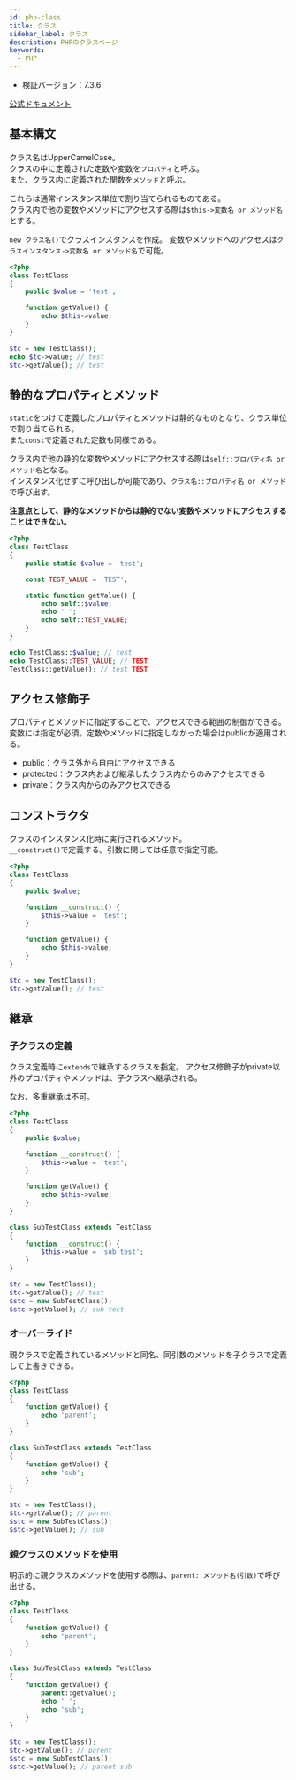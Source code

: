 ```yaml
---
id: php-class
title: クラス
sidebar_label: クラス
description: PHPのクラスページ
keywords:
  - PHP
---
```


- 検証バージョン：7.3.6

[公式ドキュメント](https://www.php.net/manual/ja/language.oop5.php)

## 基本構文
クラス名はUpperCamelCase。  
クラスの中に定義された定数や変数を`プロパティ`と呼ぶ。  
また、クラス内に定義された関数を`メソッド`と呼ぶ。

これらは通常インスタンス単位で割り当てられるものである。  
クラス内で他の変数やメソッドにアクセスする際は`$this->変数名 or メソッド名`とする。

`new クラス名()`でクラスインスタンスを作成。
変数やメソッドへのアクセスは`クラスインスタンス->変数名 or メソッド名`で可能。

```php
<?php
class TestClass
{
    public $value = 'test';

    function getValue() {
        echo $this->value;
    }
}

$tc = new TestClass();
echo $tc->value; // test
$tc->getValue(); // test
```

## 静的なプロパティとメソッド
`static`をつけて定義したプロパティとメソッドは静的なものとなり、クラス単位で割り当てられる。  
また`const`で定義された定数も同様である。

クラス内で他の静的な変数やメソッドにアクセスする際は`self::プロパティ名 or メソッド名`となる。  
インスタンス化せずに呼び出しが可能であり、`クラス名::プロパティ名 or メソッド`で呼び出す。

**注意点として、静的なメソッドからは静的でない変数やメソッドにアクセスすることはできない。**
```php
<?php
class TestClass
{
    public static $value = 'test';

    const TEST_VALUE = 'TEST';

    static function getValue() {
        echo self::$value;
        echo ' ';
        echo self::TEST_VALUE;
    }
}

echo TestClass::$value; // test
echo TestClass::TEST_VALUE; // TEST
TestClass::getValue(); // test TEST
```

## アクセス修飾子
プロパティとメソッドに指定することで、アクセスできる範囲の制御ができる。
変数には指定が必須。定数やメソッドに指定しなかった場合はpublicが適用される。

- public：クラス外から自由にアクセスできる
- protected：クラス内および継承したクラス内からのみアクセスできる
- private：クラス内からのみアクセスできる

## コンストラクタ
クラスのインスタンス化時に実行されるメソッド。  
`__construct()`で定義する。引数に関しては任意で指定可能。

```php
<?php
class TestClass
{
    public $value;

    function __construct() {
        $this->value = 'test';
    }

    function getValue() {
        echo $this->value;
    }
}

$tc = new TestClass();
$tc->getValue(); // test
```

## 継承
### 子クラスの定義
クラス定義時に`extends`で継承するクラスを指定。
アクセス修飾子がprivate以外のプロパティやメソッドは、子クラスへ継承される。

なお、多重継承は不可。

```php
<?php
class TestClass
{
    public $value;

    function __construct() {
        $this->value = 'test';
    }

    function getValue() {
        echo $this->value;
    }
}

class SubTestClass extends TestClass
{
    function __construct() {
        $this->value = 'sub test';
    }
}

$tc = new TestClass();
$tc->getValue(); // test
$stc = new SubTestClass();
$stc->getValue(); // sub test
```

### オーバーライド
親クラスで定義されているメソッドと同名、同引数のメソッドを子クラスで定義して上書きできる。

```php
<?php
class TestClass
{
    function getValue() {
        echo 'parent';
    }
}

class SubTestClass extends TestClass
{
    function getValue() {
        echo 'sub';
    }
}

$tc = new TestClass();
$tc->getValue(); // parent
$stc = new SubTestClass();
$stc->getValue(); // sub
```

### 親クラスのメソッドを使用
明示的に親クラスのメソッドを使用する際は、`parent::メソッド名(引数)`で呼び出せる。

```php
<?php
class TestClass
{
    function getValue() {
        echo 'parent';
    }
}

class SubTestClass extends TestClass
{
    function getValue() {
        parent::getValue();
        echo ' ';
        echo 'sub';
    }
}

$tc = new TestClass();
$tc->getValue(); // parent
$stc = new SubTestClass();
$stc->getValue(); // parent sub
```